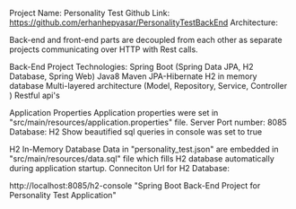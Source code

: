 Project Name:  Personality Test
Github Link: https://github.com/erhanhepyasar/PersonalityTestBackEnd
Architecture:

Back-end and front-end parts are decoupled from each other as separate projects communicating over HTTP with Rest calls.

Back-End Project Technologies:
Spring Boot  (Spring Data JPA, H2 Database, Spring Web)
Java8
Maven
JPA-Hibernate
H2 in memory database
Multi-layered architecture (Model, Repository, Service, Controller )
Restful api's

Application Properties
Application properties were set in "src/main/resources/application.properties" file.
Server Port number:  8085
Database: H2
Show beautified sql queries in console was set to true

H2 In-Memory Database
Data in "personality_test.json" are embedded in "src/main/resources/data.sql" file  which fills H2 database automatically during application startup.
Conneciton Url for H2 Database:

http://localhost:8085/h2-console
"Spring Boot Back-End Project for Personality Test Application" 
